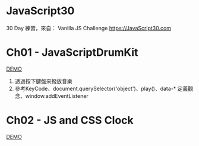 # JavaScript30
30 Day 練習，來自： Vanilla JS Challenge https://JavaScript30.com

# Ch01 - JavaScriptDrumKit 
<a href="https://yes123430.github.io/JavaScript30/01_JavaScriptDrumKit/index-START.html">DEMO</a>
1. 透過按下鍵盤來撥放音樂
2. 參考KeyCode、document.querySelector('object')、play()、data-* 定義觀念、window.addEventListener

# Ch02 - JS and CSS Clock
<a href="https://yes123430.github.io/JavaScript30/02_JSandCSSClock/index-START.html">DEMO</a>
